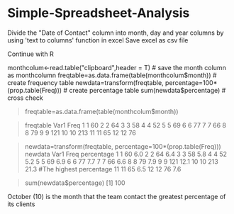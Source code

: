 # Simple-Spreadsheet-Analysis

Divide the "Date of Contact" column into month, day and year columns by using 'text to columns' function in excel
Save excel as csv file

Continue with R

monthcolum<-read.table("clipboard",header = T)  # save the month column as monthcolumn
freqtable=as.data.frame(table(monthcolum$month))  # create frequency table
newdata=transform(freqtable, percentage=100*(prop.table(Freq)))  # create percentage table
sum(newdata$percentage)  # cross check


> freqtable=as.data.frame(table(monthcolum$month))

> freqtable
   Var1 Freq
1     1   60
2     2   64
3     3   58
4     4   52
5     5   69
6     6   77
7     7   66
8     8   79
9     9  121
10   10  213
11   11   65
12   12   76

> newdata=transform(freqtable, percentage=100*(prop.table(Freq)))
> newdata
   Var1 Freq percentage
1     1   60        6.0
2     2   64        6.4
3     3   58        5.8
4     4   52        5.2
5     5   69        6.9
6     6   77        7.7
7     7   66        6.6
8     8   79        7.9
9     9  121       12.1
10   10  213       21.3   #The highest percentage
11   11   65        6.5
12   12   76        7.6

> sum(newdata$percentage)
[1] 100

October (10) is the month that the team contact the greatest percentage of its clients
